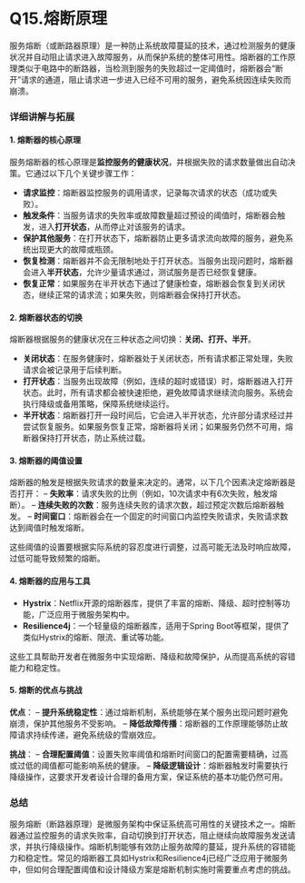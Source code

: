 # Q15.熔断原理

服务熔断（或断路器原理）是一种防止系统故障蔓延的技术，通过检测服务的健康状况并自动阻止请求进入故障服务，从而保护系统的整体可用性。熔断器的工作原理类似于电路中的断路器，当检测到服务的失败超过一定阈值时，熔断器会“断开”请求的通道，阻止请求进一步进入已经不可用的服务，避免系统因连续失败而崩溃。

### 详细讲解与拓展

#### 1. **熔断器的核心原理**

服务熔断器的核心原理是**监控服务的健康状况**，并根据失败的请求数量做出自动决策。它通过以下几个关键步骤工作：

- **请求监控**：熔断器监控服务的调用请求，记录每次请求的状态（成功或失败）。
- **触发条件**：当服务请求的失败率或故障数量超过预设的阈值时，熔断器会触发，进入**打开状态**，从而停止对该服务的请求。
- **保护其他服务**：在打开状态下，熔断器防止更多请求流向故障的服务，避免系统出现更大的故障或瓶颈。
- **恢复检测**：熔断器并不会无限制地处于打开状态。当服务出现问题时，熔断器会进入**半开状态**，允许少量请求通过，测试服务是否已经恢复健康。
- **恢复正常**：如果服务在半开状态下通过了健康检查，熔断器会恢复到关闭状态，继续正常的请求流；如果失败，则熔断器会保持打开状态。

#### 2. **熔断器状态的切换**

熔断器根据服务的健康状况在三种状态之间切换：**关闭、打开、半开**。

- **关闭状态**：在服务健康时，熔断器处于关闭状态，所有请求都正常处理，失败请求会被记录用于后续判断。
- **打开状态**：当服务出现故障（例如，连续的超时或错误）时，熔断器进入打开状态。此时，所有请求都会被快速拒绝，避免故障请求继续流向服务。系统会执行降级或备用策略，保障系统继续运行。
- **半开状态**：熔断器打开一段时间后，它会进入半开状态，允许部分请求经过并尝试恢复服务。如果服务恢复正常，熔断器将关闭；如果服务仍然不可用，熔断器保持打开状态，防止系统过载。

#### 3. **熔断器的阈值设置**

熔断器的触发是根据失败请求的数量来决定的。通常，以下几个因素决定熔断器是否打开：
– **失败率**：请求失败的比例（例如，10次请求中有6次失败，触发熔断）。
– **连续失败的次数**：服务连续失败的请求次数，超过预定次数后熔断器触发。
– **时间窗口**：熔断器会在一个固定的时间窗口内监控失败请求，失败请求数达到阈值时触发熔断。

这些阈值的设置要根据实际系统的容忍度进行调整，过高可能无法及时响应故障，过低可能导致频繁的熔断。

#### 4. **熔断器的应用与工具**

- **Hystrix**：Netflix开源的熔断器库，提供了丰富的熔断、降级、超时控制等功能，广泛应用于微服务架构中。
- **Resilience4j**：一个轻量级的熔断器库，适用于Spring Boot等框架，提供了类似Hystrix的熔断、限流、重试等功能。

这些工具帮助开发者在微服务中实现熔断、降级和故障保护，从而提高系统的容错能力和稳定性。

#### 5. **熔断的优点与挑战**

**优点**：
– **提升系统稳定性**：通过熔断机制，系统能够在某个服务出现问题时避免崩溃，保护其他服务不受影响。
– **降低故障传播**：熔断器的工作原理能够防止故障请求持续传递，避免系统级的雪崩效应。

**挑战**：
– **合理配置阈值**：设置失败率阈值和熔断时间窗口的配置需要精确，过高或过低的阈值都可能影响系统的健康。
– **降级逻辑设计**：熔断器触发时需要执行降级操作，这要求开发者设计合理的备用方案，保证系统的基本功能仍然可用。

### 总结

服务熔断（断路器原理）是微服务架构中保证系统高可用性的关键技术之一。熔断器通过监控服务的请求失败率，自动切换到打开状态，阻止继续向故障服务发送请求，并执行降级操作。熔断机制能够有效防止服务故障的蔓延，提升系统的容错能力和稳定性。常见的熔断器工具如Hystrix和Resilience4j已经广泛应用于微服务中，但如何合理配置阈值和设计降级方案是熔断机制实施时需要重点考虑的挑战。